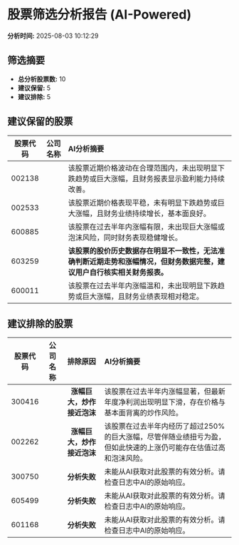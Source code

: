 # 股票筛选分析报告 (AI-Powered)

**分析时间:** 2025-08-03 10:12:29

## 筛选摘要

- **总分析股票数:** 10
- **建议保留:** 5
- **建议排除:** 5

## 建议保留的股票

| 股票代码 | 公司名称 | AI分析摘要 |
|:---:|:---:|:---|
| 002138 |  | 该股票近期价格波动在合理范围内，未出现明显下跌趋势或巨大涨幅，且财务报表显示盈利能力持续改善。 |
| 002533 |  | 该股票近期价格表现平稳，未有明显下跌趋势或巨大涨幅，且财务业绩持续增长，基本面良好。 |
| 600885 |  | 该股票在过去半年内涨幅有限，未出现巨大涨幅或泡沫风险，同时财务表现稳健增长。 |
| 603259 |  | **该股票的股价历史数据存在明显不一致性，无法准确判断近期走势和涨幅情况，但财务数据完整，建议用户自行核实相关财务报表。** |
| 600011 |  | 该股票在过去半年内涨幅温和，未出现明显下跌趋势或巨大涨幅，且财务业绩表现相对稳定。 |

## 建议排除的股票

| 股票代码 | 公司名称 | 排除原因 | AI分析摘要 |
|:---:|:---:|:---:|:---|
| 300416 |  | **涨幅巨大，炒作接近泡沫** | 该股票在过去半年内涨幅显著，但最新年度净利润出现明显下滑，存在价格与基本面背离的炒作风险。 |
| 002262 |  | **涨幅巨大，炒作接近泡沫** | 该股票在过去半年内经历了超过250%的巨大涨幅，尽管伴随业绩扭亏为盈，但如此快速的上涨仍可能存在估值过高和泡沫风险。 |
| 300750 |  | **分析失败** | 未能从AI获取对此股票的有效分析。请检查日志中AI的原始响应。 |
| 605499 |  | **分析失败** | 未能从AI获取对此股票的有效分析。请检查日志中AI的原始响应。 |
| 601168 |  | **分析失败** | 未能从AI获取对此股票的有效分析。请检查日志中AI的原始响应。 |
